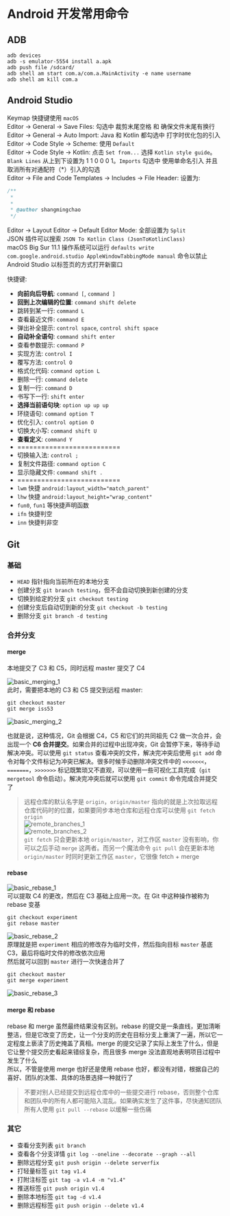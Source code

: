 # Android 开发常用命令

## ADB

```shell
adb devices
adb -s emulator-5554 install a.apk
adb push file /sdcard/
adb shell am start com.a/com.a.MainActivity -e name username
adb shell am kill com.a
```

## Android Studio

Keymap 快捷键使用 `macOS`  
Editor -> General -> Save Files: 勾选中 裁剪末尾空格 和 确保文件末尾有换行  
Editor -> General -> Auto Import: Java 和 Kotlin 都勾选中 打字时优化包的引入   
Editor -> Code Style -> Scheme: 使用 `Default`  
Editor -> Code Style -> Kotlin: 点击 `Set from...` 选择 `Kotlin style guide`。`Blank Lines` 从上到下设置为 1 1 0 0 0 1。`Imports` 勾选中 使用单命名引入 并且 取消所有对通配符（*）引入的勾选  
Editor -> File and Code Templates -> Includes -> File Header: 设置为:  

```java
/**
 * 
 * 
 * @author shangmingchao
 */
```

Editor -> Layout Editor -> Default Editor Mode: 全部设置为 `Split`  
JSON 插件可以搜索 `JSON To Kotlin Class ​(JsonToKotlinClass)`  
macOS Big Sur 11.1 操作系统可以运行 `defaults write com.google.android.studio AppleWindowTabbingMode manual` 命令以禁止 Android Studio 以标签页的方式打开新窗口  

快捷键:  

- **向前向后导航**: `command [`, `command ]`
- **回到上次编辑的位置**: `command shift delete`
- 跳转到某一行: `command L`
- 查看最近文件: `command E`
- 弹出补全提示: `control space`, `control shift space`
- **自动补全语句**: `command shift enter`
- 查看参数提示: `command P`
- 实现方法: `control I`
- 覆写方法: `control O`
- 格式化代码: `command option L`
- 删除一行: `command delete`
- 复制一行: `command D`
- 书写下一行: `shift enter`
- **选择当前语句块**: `option up up up`
- 环绕语句: `command option T`
- 优化引入: `control option O`
- 切换大小写: `command shift U`
- **查看定义**: `command Y`
- ==========================
- 切换输入法: `control ;`
- 复制文件路径: `command option C`
- 显示隐藏文件: `command shift .`
- ==========================
- `lwm` 快捷 `android:layout_width="match_parent"`
- `lhw` 快捷 `android:layout_height="wrap_content"`
- `fun0`, `fun1` 等快捷声明函数  
- `ifn` 快捷判空
- `inn` 快捷判非空

## Git

### 基础

- `HEAD` 指针指向当前所在的本地分支
- 创建分支 `git branch testing`，但不会自动切换到新创建的分支
- 切换到给定的分支 `git checkout testing`
- 创建分支后自动切到新的分支 `git checkout -b testing`
- 删除分支 `git branch -d testing`

### 合并分支

#### merge

本地提交了 C3 和 C5，同时远程 master 提交了 C4

![basic_merging_1](https://raw.githubusercontent.com/shangmingchao/shangmingchao.github.io/master/images/basic_merging_1.png)  
此时，需要把本地的 C3 和 C5 提交到远程 master:  

```shell
git checkout master
git merge iss53
```

![basic_merging_2](https://raw.githubusercontent.com/shangmingchao/shangmingchao.github.io/master/images/basic_merging_2.png)  

也就是说，这种情况，Git 会根据 C4，C5 和它们的共同祖先 C2 做一次合并，会出现一个 **C6 合并提交**。如果合并的过程中出现冲突，Git 会暂停下来，等待手动解决冲突。可以使用 `git status` 查看冲突的文件，解决完冲突后使用 `git add` 命令对每个文件标记为冲突已解决。很多时候手动删除冲突文件中的 `<<<<<<<`，`=======`，`>>>>>>>` 标记既繁琐又不直观，可以使用一些可视化工具完成（`git mergetool` 命令启动）。解决完冲突后就可以使用 `git commit` 命令完成合并提交了  

> 远程仓库的默认名字是 `origin`，`origin/master` 指向的就是上次拉取远程仓库代码时的位置，如果要同步本地仓库和远程仓库可以使用 `git fetch origin`  
![remote_branches_1](https://raw.githubusercontent.com/shangmingchao/shangmingchao.github.io/master/images/remote_branches_1.png)  
![remote_branches_2](https://raw.githubusercontent.com/shangmingchao/shangmingchao.github.io/master/images/remote_branches_2.png)  
`git fetch` 只会更新本地 `origin/master`，对工作区 `master` 没有影响，你可以之后手动 `merge` 这两者。而另一个魔法命令 `git pull` 会在更新本地 `origin/master` 时同时更新工作区 `master`，它很像 fetch + merge  

#### rebase

![basic_rebase_1](https://raw.githubusercontent.com/shangmingchao/shangmingchao.github.io/master/images/basic_rebase_1.png)  
可以提取 C4 的更改，然后在 C3 基础上应用一次。在 Git 中这种操作被称为 rebase 变基  

```shell
git checkout experiment
git rebase master
```

![basic_rebase_2](https://raw.githubusercontent.com/shangmingchao/shangmingchao.github.io/master/images/basic_rebase_2.png)  
原理就是把 `experiment` 相应的修改存为临时文件，然后指向目标 `master` 基底 C3，最后将临时文件的修改依次应用  
然后就可以回到 `master` 进行一次快速合并了  

```shell
git checkout master
git merge experiment
```

![basic_rebase_3](https://raw.githubusercontent.com/shangmingchao/shangmingchao.github.io/master/images/basic_rebase_3.png)  

#### merge 和 rebase

rebase 和 merge 虽然最终结果没有区别。rebase 的提交是一条直线，更加清晰整洁，但是它改变了历史，让一个分支的历史在目标分支上重演了一遍，所以它一定程度上亵渎了历史掩盖了真相。merge 的提交记录了实际上发生了什么，但是它让整个提交历史看起来错综复杂，而且很多 merge 没法直观地表明项目过程中发生了什么  
所以，不管是使用 merge 也好还是使用 rebase 也好，都没有对错，根据自己的喜好、团队的决策、具体的场景选择一种就行了  

> 不要对别人已经提交到远程仓库中的一些提交进行 rebase，否则整个仓库和团队中的所有人都可能陷入混乱。如果确实发生了这件事，尽快通知团队所有人使用 `git pull --rebase` 以缓解一些伤痛  

### 其它

- 查看分支列表 `git branch`
- 查看各个分支详情 `git log --oneline --decorate --graph --all`
- 删除远程分支 `git push origin --delete serverfix`
- 打轻量标签 `git tag v1.4`
- 打附注标签 `git tag -a v1.4 -m "v1.4"`
- 推送标签 `git push origin v1.4`  
- 删除本地标签 `git tag -d v1.4`  
- 删除远程标签 `git push origin --delete v1.4`
